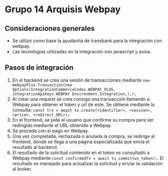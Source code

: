 # Grupo 14 Arquisis Webpay

## Consideraciones generales

- Se utilizó como base la ayudantía de transbank para la integración con webpay.
- Las tecnologías utilizadas en la integración son javascript y axios.

## Pasos de integración

1. En el backend se crea una sesión de transacciones mediante `new WebpayPlus.Transaction(new Options(IntegrationCommerceCodes.WEBPAY_PLUS, IntegrationApiKeys.WEBPAY Environment.Integration,),);`
2. Al crear una request se crea consigo una transacción llamando a Webpay para obtener el token y url de este. Se obtiene mediante la consulta: `const trx = await tx.create(<identifier>, <session>, <price>, <redirect_URL>);`
3. En el frontend, se pide al usuario que confirme su compra para ser redirigido mediante el URL obtenido a Webpay.
4. Se procede con el pago en Webpay.
5. Una vez completada, rechazada o anulada la compra, se redirige al frontend, donde se llega a una página especializada que envía el resultado al backend.
6. El resultado de la solicitud contenido en el token es consultado a Webpay mediante `const confirmedTx = await tx.commit(ws_token);`. El resultado es manejado para actualizar la solicitud y enviar la validación al broker.
